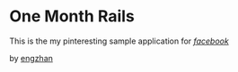 # One Month Rails

This is the my pinteresting sample application for
[*facebook*](http://facebook.com)

by [engzhan](http://engzhan.com)